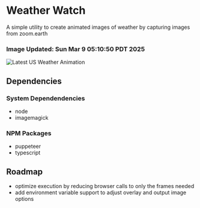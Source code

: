 # Weather Watch

A simple utility to create animated images of weather by capturing images from zoom.earth

### Image Updated: Sun Mar  9 05:10:50 PDT 2025

![Latest US Weather Animation](animations/2025-03-09.webp)

## Dependencies
### System Dependendencies
* node
* imagemagick
### NPM Packages
* puppeteer
* typescript

## Roadmap
* optimize execution by reducing browser calls to only the frames needed
* add environment variable support to adjust overlay and output image options

